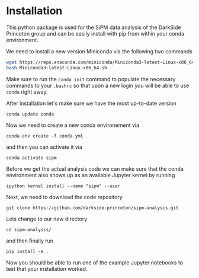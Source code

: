 # Installation
This python package is used for the SiPM data analysis of the DarkSide Princeton group and can be easily install with pip from within your conda environment. 

We need to install a new version Miniconda via the following two commands

```bash
wget https://repo.anaconda.com/miniconda/Miniconda3-latest-Linux-x86_64.sh
bash Miniconda3-latest-Linux-x86_64.sh
```

Make sure to run the `conda init` command to populate the necessary commands to your `.bashrc` so that upon a new login you will be able to use `conda` right away. 

After installation let's make sure we have the most up-to-date version
```
conda update conda
```

Now we need to create a new conda environement via 
```
conda env create -f conda.yml
```

and then you can activate it via 
```
conda activate sipm
```

Before we get the actual analysis code we can make sure that the conda environment also shows up as an available Jupyter kernel by running
```
ipython kernel install --name "sipm" --user
```

Next, we need to download the code repository
```
git clone https://github.com/darkside-princeton/sipm-analysis.git
```

Lets change to our new directory
```
cd sipm-analysis/
```

and then finally run
```
pip install -e .
```

Now you should be able to run one of the example Jupyter notebooks to test that your installation worked.